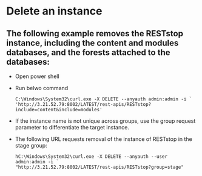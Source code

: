 # Delete an instance

## The following example removes the RESTstop instance, including the content and modules databases, and the forests attached to the databases:

* Open power shell

* Run belwo command

    ```
    C:\Windows\System32\curl.exe -X DELETE --anyauth admin:admin -i `
  'http://3.21.52.79:8002/LATEST/rest-apis/RESTstop?include=content&include=modules'
    ```

* If the instance name is not unique across groups, use the group request parameter to differentiate the target instance.

* The following URL requests removal of the instance of RESTstop in the stage group:

    ```
    hC:\Windows\System32\curl.exe -X DELETE --anyauth --user admin:admin -i `
  "http://3.21.52.79:8002/LATEST/rest-apis/RESTstop?group=stage"
    ```

